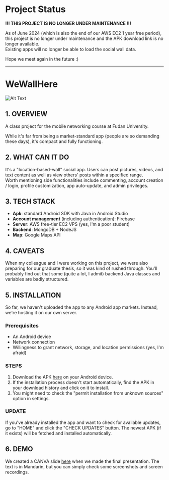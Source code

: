 # Project Status

**!!! THIS PROJECT IS NO LONGER UNDER MAINTENANCE !!!**

As of June 2024 (which is also the end of our AWS EC2 1 year free period), this project is no longer under maintenance and the APK download link is no longer available.  
Existing apps will no longer be able to load the social wall data.

Hope we meet again in the future :)

---

# WeWallHere
![Alt Text](https://github.com/Gudauu/WeWallHere/blob/develop/logo_github.png?raw=true)

## 1. OVERVIEW
A class project for the mobile networking course at Fudan University.

While it's far from being a market-standard app (people are so demanding these days), it's compact and fully functioning.

## 2. WHAT CAN IT DO
It's a "location-based-wall" social app. 
Users can post pictures, videos, and text content as well as view others' posts within a specified range.  
Worth mentioning side functionalities include commenting, account creation / login, profile customization, app auto-update, and admin privileges.  

## 3. TECH STACK
- **Apk**: standard Android SDK with Java in Android Studio    
- **Account management** (including authentication): Firebase    
- **Server**: AWS free-tier EC2 VPS (yes, I'm a poor student)  
- **Backend**: MongoDB + NodeJS  
- **Map**: Google Maps API

## 4. CAVEATS
When my colleague and I were working on this project, we were also preparing for our graduate thesis, so it was kind of rushed through.
You'll probably find out that some (quite a lot, I admit) backend Java classes and variables are badly structured. 

## 5. INSTALLATION
So far, we haven't uploaded the app to any Android app markets. Instead, we're hosting it on our own server.
### Prerequisites
- An Android device
- Network connection
- Willingness to grant network, storage, and location permissions (yes, I'm afraid)

### STEPS
1. Download the APK [here](http://54.252.196.140:3000/apk/download) on your Android device.
2. If the installation process doesn't start automatically, find the APK in your download history and click on it to install.
3. You might need to check the "permit installation from unknown sources" option in settings.

### UPDATE
If you've already installed the app and want to check for available updates, go to "HOME" and click the "CHECK UPDATES" button. The newest APK (if it exists) will be fetched and installed automatically.

## 6. DEMO
We created a CANVA slide [here](https://www.canva.com/design/DAFki1f8MRk/o91gEmSHyx54K05FOiLGIQ/view?utm_content=DAFki1f8MRk&utm_campaign=designshare&utm_medium=link&utm_source=publishsharelink) when we made the final presentation. The text is in Mandarin, but you can simply check some screenshots and screen recordings.

